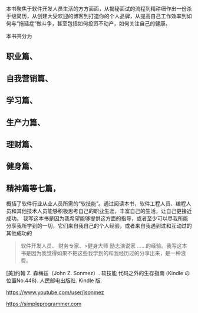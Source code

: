 本书聚焦于软件开发人员生活的方方面面，从揭秘面试的流程到精耕细作出一份杀手级简历，从创建大受欢迎的博客到打造你的个人品牌，从提高自己工作效率到如何与“拖延症”做斗争，甚至包括如何投资不动产，如何关注自己的健康。

本书共分为
## 职业篇、
## 自我营销篇、
## 学习篇、
## 生产力篇、
## 理财篇、
## 健身篇、
## 精神篇等七篇，
概括了软件行业从业人员所需的“软技能”。通过阅读本书，软件工程人员、编程人员和其他技术人员能够积极思考自己的职业生涯，丰富自己的生活，让自己更接近成功。
我写这本书是因为我希望能够提供这方面的指导，或者至少可以尽我所能分享我所学到的一切，它们来自我自己的个人经验，或者来自我遇到过和互动过的其他成功的

>软件开发人员、
>财务专家、>健身大师
>励志演说家
……的经验。我写这本书是因为我觉得如果不把这些我学到的和我经历过的分享出来，是一种浪费。

[美]约翰 Z. 森梅兹（John Z. Sonmez）. 软技能 代码之外的生存指南 (Kindle の位置No.448). 人民邮电出版社. Kindle 版. 

https://www.youtube.com/user/jsonmez

https://simpleprogrammer.com
